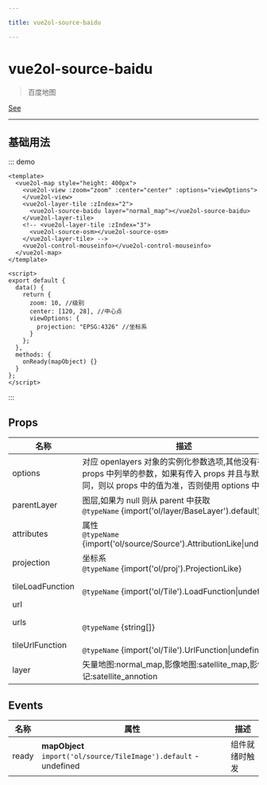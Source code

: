 ```yaml
---

title: vue2ol-source-baidu

---
```


# vue2ol-source-baidu

> 百度地图

[See](https://blog.csdn.net/u013594477/article/details/83988055)

---

## 基础用法

::: demo

```vue
<template>
  <vue2ol-map style="height: 400px">
    <vue2ol-view :zoom="zoom" :center="center" :options="viewOptions">
    </vue2ol-view>
    <vue2ol-layer-tile :zIndex="2">
      <vue2ol-source-baidu layer="normal_map"></vue2ol-source-baidu>
    </vue2ol-layer-tile>
    <!-- <vue2ol-layer-tile :zIndex="3">
      <vue2ol-source-osm></vue2ol-source-osm>
    </vue2ol-layer-tile> -->
    <vue2ol-control-mouseinfo></vue2ol-control-mouseinfo>
  </vue2ol-map>
</template>

<script>
export default {
  data() {
    return {
      zoom: 10, //级别
      center: [120, 28], //中心点
      viewOptions: {
        projection: "EPSG:4326" //坐标系
      }
    };
  },
  methods: {
    onReady(mapObject) {}
  }
};
</script>
```

:::

## Props

| 名称             | 描述                                                                                                                                                  | 类型           | 取值范围                                                  | 默认值       |
| ---------------- | ----------------------------------------------------------------------------------------------------------------------------------------------------- | -------------- | --------------------------------------------------------- | ------------ |
| options          | 对应 openlayers 对象的实例化参数选项,其他没有在 props 中列举的参数，如果有传入 props 并且与默认值不同，则以 props 中的值为准，否则使用 options 中的值 | object         | -                                                         |              |
| parentLayer      | 图层,如果为 null 则从 parent 中获取<br/>`@typeName` {import('ol/layer/BaseLayer').default}                                                            | object         | -                                                         |              |
| attributes       | 属性<br/>`@typeName` {import('ol/source/Source').AttributionLike\|undefined}                                                                          | object         | -                                                         |              |
| projection       | 坐标系<br/>`@typeName` {import('ol/proj').ProjectionLike}                                                                                             | string\|object | -                                                         | "EPSG:3857"  |
| tileLoadFunction | <br/>`@typeName` {import('ol/Tile').LoadFunction\|undefined}                                                                                          | func           | -                                                         |              |
| url              |                                                                                                                                                       | string         | -                                                         |              |
| urls             | <br/>`@typeName` {string[]}                                                                                                                           | array          | -                                                         |              |
| tileUrlFunction  | <br/>`@typeName` {import('ol/Tile').UrlFunction\|undefined}                                                                                           | func           | -                                                         |              |
| layer            | 矢量地图:normal_map,影像地图:satellite_map,影像注记:satellite_annotion                                                                                | string         | `"normal_map" \| "satellite_map" \| "satellite_annotion"` | "normal_map" |

## Events

| 名称  | 属性                                                              | 描述           |
| ----- | ----------------------------------------------------------------- | -------------- |
| ready | **mapObject** `import('ol/source/TileImage').default` - undefined | 组件就绪时触发 |

